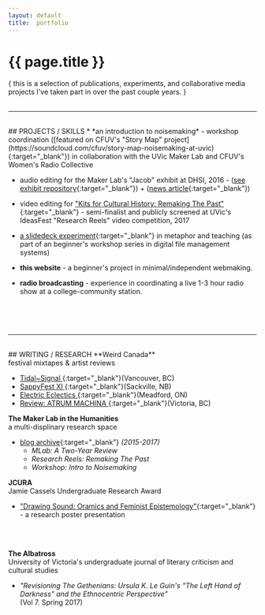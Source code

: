 ```yaml
---
layout: default
title:  portfolio
---
```

# {{ page.title }}
{ this is a selection of publications, experiments, and collaborative media projects I've taken part in over the past couple years. }
<br>
<br>

***

<br>
## PROJECTS / SKILLS
* *an introduction to noisemaking* - workshop coordination ([featured on CFUV's "Story Map" project](https://soundcloud.com/cfuv/story-map-noisemaking-at-uvic){:target="_blank"}) in collaboration with the UVic Maker Lab and CFUV's Women's Radio Collective

* audio editing for the Maker Lab's "Jacob" exhibit at DHSI, 2016 - ([see exhibit repository](https://github.com/uvicmakerlab/magneticRecordingKit){:target="_blank"}) + ([news article](http://www.martlet.ca/historic-tech-experiment-gets-re-wired-for-maker-lab-exhibit/){:target="_blank"})

* video editing for ["Kits for Cultural History: Remaking The Past"](https://www.youtube.com/watch?v=FUkCnf6DS-c){:target="_blank"} - semi-finalist and publicly screened at UVic's IdeasFest "Research Reels" video competition, 2017

* [a slidedeck experiment](http://slides.com/teddiebrock/introduction-to-files-and-folders#/){:target="_blank"} in metaphor and teaching (as part of an beginner's workshop series in digital file management systems)

* **this website** - a beginner's project in minimal/independent webmaking.

* **radio broadcasting** - experience in coordinating a live 1-3 hour radio show at a college-community station.
<br>
<br>
<br>

***

<br>
## WRITING / RESEARCH
**Weird Canada**
<br>festival mixtapes & artist reviews

* [Tidal~Signal ](https://weirdcanada.com/2016/07/festivities-tidalsignal/){:target="_blank"}(Vancouver, BC)
* [SappyFest XI ](https://weirdcanada.com/2016/07/festivities-sappyfest-xi/){:target="_blank"}(Sackville, NB)
* [Electric Eclectics ](https://weirdcanada.com/2016/07/festivities-electric-eclectics-2/){:target="_blank"}(Meadford, ON)
* [Review: ATRUM MACHINA ](https://weirdcanada.com/2017/05/new-canadiana-atrum-machina-machine-breathing/){:target="_blank"}(Victoria, BC)

**The Maker Lab in the Humanities**
<br>a multi-displinary research space
* [blog archive](http://maker.uvic.ca/author/teddie/){:target="_blank"} *(2015-2017)*<br>
  * *MLab: A Two-Year Review*<br>
  * *Research Reels: Remaking The Past*<br>
  * *Workshop: Intro to Noisemaking*

**JCURA**
<br>Jamie Cassels Undergraduate Research Award
* ["Drawing Sound: Oramics and Feminist Epistemology"](assets/JCURA_OramicsPoster.pdf){:target="_blank"} <br>- a research poster presentation
<br>
<br>

**The Albatross**
<br>University of Victoria's undergraduate journal of literary criticism and cultural studies

* *"Revisioning The Gethenians: Ursula K. Le Guin's "The Left Hand of Darkness" and the Ethnocentric Perspective"* <br>(Vol 7. Spring 2017)
<br>
<br>
